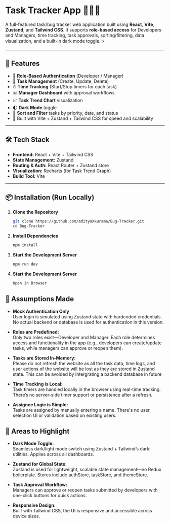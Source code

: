 # Task Tracker App 🐞🧑‍💻

A full-featured task/bug tracker web application built using **React**, **Vite**, **Zustand**, and **Tailwind CSS**. It supports **role-based access** for Developers and Managers, time tracking, task approvals, sorting/filtering, data visualization, and a built-in dark mode toggle. ⚡

---

## 🚀 Features

- 🔐 **Role-Based Authentication** (Developer / Manager)
- 🧾 **Task Management** (Create, Update, Delete)
- ⏱ **Time Tracking** (Start/Stop timers for each task)
- 📊 **Manager Dashboard** with approval workflows
- 📈 **Task Trend Chart** visualization
- 🌓 **Dark Mode** toggle
- 🔎 **Sort and Filter** tasks by priority, date, and status
- 🎯 Built with Vite + Zustand + Tailwind CSS for speed and scalability

---

## 🛠 Tech Stack

- **Frontend:** React + Vite + Tailwind CSS
- **State Management:** Zustand
- **Routing & Auth:** React Router + Zustand store
- **Visualization:** Recharts (for Task Trend Graph)
- **Build Tool:** Vite

---

## 📦 Installation (Run Locally)

1. **Clone the Repository**
   ```bash
   git clone https://github.com/adityaXkurama/Bug-Tracker.git
   cd Bug-Tracker
   ```
2. **Install Dependencies**
   ```bash
   npm install
   ```
   
3. **Start the Development Server**
   ```bash
   npm run dev
   ```
4. **Start the Development Server**
   ```bash
   Open in Browser
   ```

## 📌 Assumptions Made
- **Mock Authentication Only**  
User login is simulated using Zustand state with hardcoded credentials. No actual backend or database is used for authentication in this version.

- **Roles are Predefined:**  
Only two roles exist—Developer and Manager. Each role determines access and functionality in the app (e.g., developers can create/update tasks, while managers can approve or reopen them).

- **Tasks are Stored In-Memory:**  
Please do not refresh the website as all the task data, time logs, and user actions of the website will be lost as they are stored in Zustand state. This can be avoided by intergrating a backend database in future

- **Time Tracking is Local:**  
Task timers are handled locally in the browser using real-time tracking. There’s no server-side timer support or persistence after a refresh.

- **Assignee Logic is Simple:**  
Tasks are assigned by manually entering a name. There's no user selection UI or validation based on existing users.



## 🌟 Areas to Highlight

- **Dark Mode Toggle:**  
Seamless dark/light mode switch using Zustand + Tailwind’s dark: utilities. Applies across all dashboards.


- **Zustand for Global State:**  
Zustand is used for lightweight, scalable state management—no Redux boilerplate. Stores include authStore, taskStore, and themeStore.

- **Task Approval Workflow:**  
Managers can approve or reopen tasks submitted by developers with one-click buttons for quick actions.

- **Responsive Design:**  
Built with Tailwind CSS, the UI is responsive and accessible across device sizes.



